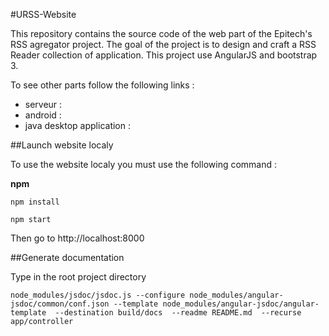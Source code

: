 #URSS-Website

This repository contains the source code of the web part of the Epitech's RSS agregator project.
The goal of the project is to design and craft a RSS Reader collection of application.
This project use AngularJS and bootstrap 3.

To see other parts follow the following links :
   - serveur :
   - android :
   - java desktop application :

##Launch website localy

To use the website localy you must use the following command :

**npm**

```
npm install
```

```
npm start
```

Then go to http://localhost:8000

##Generate documentation

Type in the root project directory

```
node_modules/jsdoc/jsdoc.js --configure node_modules/angular-jsdoc/common/conf.json --template node_modules/angular-jsdoc/angular-template  --destination build/docs  --readme README.md  --recurse app/controller
```